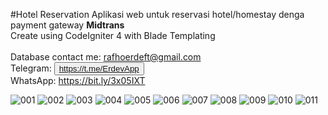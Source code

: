 #Hotel Reservation
Aplikasi web untuk reservasi hotel/homestay denga payment gateway <b>Midtrans</b>
</br>
Create using CodeIgniter 4 with Blade Templating
</br>
</br>
Database contact me: rafhoerdeft@gmail.com
<br />
Telegram: <button>https://t.me/ErdevApp</button>
<br />
WhatsApp: https://bit.ly/3x05IXT


![001](https://user-images.githubusercontent.com/44487637/142625733-394d99a5-3a2f-419c-a8a0-9b11761fa544.PNG)
![002](https://user-images.githubusercontent.com/44487637/142625741-31953a1c-ef64-4f6a-9ad7-192693cc4589.PNG)
![003](https://user-images.githubusercontent.com/44487637/142625750-a66ef1cc-6d2b-4a41-a596-2fd1933eb9c7.PNG)
![004](https://user-images.githubusercontent.com/44487637/142625751-665a1893-2f64-413a-9595-67794f98c7f7.PNG)
![005](https://user-images.githubusercontent.com/44487637/142625756-866f7204-f5e5-49b6-8a38-8c8442d3a7f9.PNG)
![006](https://user-images.githubusercontent.com/44487637/142625757-296a82a9-9c07-400d-a72c-e54dbc9ac4d8.PNG)
![007](https://user-images.githubusercontent.com/44487637/142625759-6d3236a3-c2ce-4e1b-aab9-f15ef5586657.PNG)
![008](https://user-images.githubusercontent.com/44487637/142625763-85f1a7e9-c78e-490e-ad0b-bfa0f563861d.PNG)
![009](https://user-images.githubusercontent.com/44487637/142625769-3d2f5603-f538-49d7-b5d2-7c5c134b8833.PNG)
![010](https://user-images.githubusercontent.com/44487637/142625773-5d3f247c-c25b-469b-b9ee-1e3c549a4da2.PNG)
![011](https://user-images.githubusercontent.com/44487637/142625774-fe85e5b6-9314-483b-a8d2-6fb1e9a3687c.PNG)
